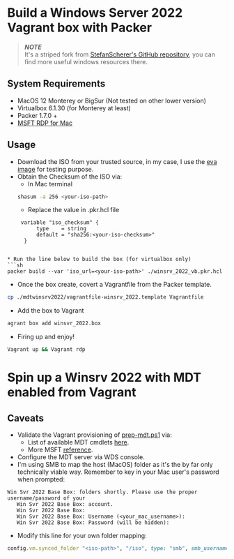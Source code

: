 # Build a Windows Server 2022 Vagrant box with Packer

> **_NOTE_**  
> It's a striped fork from [StefanScherer's GitHub repository](https://github.com/jeffskinnerbox/Windows-10-Vagrant-Box), you can find more useful windows resources there. 

## System Requirements
* MacOS 12 Monterey or BigSur (Not tested on other lower version)
* Virtualbox 6.1.30 (for Monterey at least) 
* Packer 1.7.0 +
* [MSFT RDP for Mac](https://apps.apple.com/us/app/microsoft-remote-desktop/id1295203466?mt=12)


## Usage
* Download the ISO from your trusted source, in my case, I use the [eva image](https://www.microsoft.com/en-us/evalcenter/evaluate-windows-server-2022) for testing purpose.
* Obtain the Checksum of the ISO via:
  * In Mac terminal
  ```sh
  shasum -a 256 <your-iso-path>
  ```
  * Replace the value in .pkr.hcl file
  ```
   variable "iso_checksum" {
        type    = string
        default = "sha256:<your-iso-checksum>"
    }
```

* Run the line below to build the box (for virtualbox only)
```sh
packer build --var 'iso_url=<your-iso-path>' ./winsrv_2022_vb.pkr.hcl
```
* Once the box create, covert a Vagrantfile from the Packer template.
```sh
cp ./mdtwinsrv2022/vagrantfile-winsrv_2022.template Vagrantfile
```

* Add the box to Vagrant
```sh
agrant box add winsvr_2022.box
```
* Firing up and enjoy!
```sh
Vagrant up && Vagrant rdp
```

# Spin up a Winsrv 2022 with MDT enabled from Vagrant

## Caveats
* Validate the Vagrant provisioning of [prep-mdt.ps1]() via:
  * List of available MDT cmdlets [here](https://techdirectarchive.com/2021/02/05/how-to-install-mdt-powershell-module/).
  * More MSFT [reference](https://docs.microsoft.com/en-us/mem/configmgr/mdt/samples-guide). 
* Configure the MDT server via WDS console. 
* I'm using SMB to map the host (MacOS) folder as it's the by far only technically viable way. Remember to key in your Mac user's password when prompted:

 ```shell
 Win Svr 2022 Base Box: folders shortly. Please use the proper username/password of your
    Win Svr 2022 Base Box: account.
    Win Svr 2022 Base Box:  
    Win Svr 2022 Base Box: Username (<your_mac_username>): 
    Win Svr 2022 Base Box: Password (will be hidden): 
```
* Modify this line for your own folder mapping:
```ruby
config.vm.synced_folder "<iso-path>", "/iso", type: "smb", smb_username: "<your_mac_username>"
```